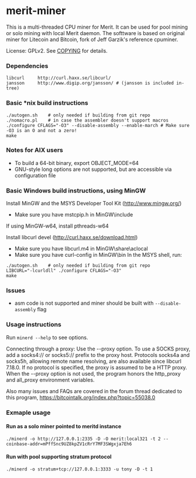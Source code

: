 # merit-miner

This is a multi-threaded CPU miner for Merit.
It can be used for pool mining or solo mining with local Merit daemon.
The softtware is based on original miner for Litecoin and Bitcoin, fork of Jeff Garzik's reference cpuminer.

License: GPLv2.  See [COPYING](COPYING) for details.

### Dependencies
```
libcurl		http://curl.haxx.se/libcurl/
jansson		http://www.digip.org/jansson/ # (jansson is included in-tree)
```

### Basic *nix build instructions

```
./autogen.sh	# only needed if building from git repo
./nomacro.pl	# in case the assembler doesn't support macros
./configure CFLAGS="-O3" --disable-assembly --enable-march # Make sure -O3 is an O and not a zero!
make
```

### Notes for AIX users
- To build a 64-bit binary, export OBJECT_MODE=64
- GNU-style long options are not supported, but are accessible via configuration file

### Basic Windows build instructions, using MinGW

Install MinGW and the MSYS Developer Tool Kit (http://www.mingw.org/)
- Make sure you have mstcpip.h in MinGW\include

If using MinGW-w64, install pthreads-w64

Install libcurl devel (http://curl.haxx.se/download.html)
- Make sure you have libcurl.m4 in MinGW\share\aclocal
- Make sure you have curl-config in MinGW\bin
In the MSYS shell, run:
```
./autogen.sh	# only needed if building from git repo
LIBCURL="-lcurldll" ./configure CFLAGS="-O3"
make
```

### Issues
- asm code is not supported and miner should be built with `--disable-assembly` flag

### Usage instructions

Run `minerd --help` to see options.

Connecting through a proxy:  Use the --proxy option.
To use a SOCKS proxy, add a socks4:// or socks5:// prefix to the proxy host.
Protocols socks4a and socks5h, allowing remote name resolving, are also
available since libcurl 7.18.0.
If no protocol is specified, the proxy is assumed to be a HTTP proxy.
When the --proxy option is not used, the program honors the http_proxy
and all_proxy environment variables.

Also many issues and FAQs are covered in the forum thread
dedicated to this program, https://bitcointalk.org/index.php?topic=55038.0

### Exmaple usage

#### Run as a solo miner pointed to meritd instance

`./minerd -o http://127.0.0.1:2335 -D -O merit:local321 -t 2 --coinbase-addr=mPffSnc9UZ8kpZV1cRrY7MF3SWgxja7Eh6`

#### Run with pool supporting stratum protocol

`./minerd -o stratum+tcp://127.0.0.1:3333 -u tony -D -t 1`
